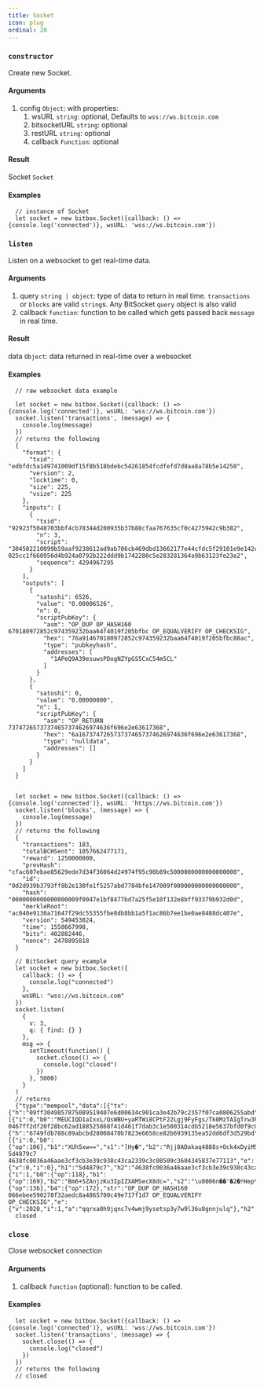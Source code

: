 ```yaml
---
title: Socket
icon: plug
ordinal: 20
---
```


### `constructor`

Create new Socket.

#### Arguments

1.  config `Object`: with properties:
    1.  wsURL `string`: optional, Defaults to `wss://ws.bitcoin.com`
    2.  bitsocketURL `string`: optional
    3.  restURL `string`: optional
    4.  callback `Function`: optional

#### Result

Socket `Socket`

#### Examples

      // instance of Socket
      let socket = new bitbox.Socket({callback: () => {console.log('connected')}, wsURL: 'wss://ws.bitcoin.com'})

### `listen`

Listen on a websocket to get real\-time data.

#### Arguments

1.  query `string | object`: type of data to return in real time. `transactions` or `blocks` are valid `string`s. Any BitSocket `query` object is also valid
2.  callback `function`: function to be called which gets passed back `message` in real time.

#### Result

data `Object`: data returned in real\-time over a websocket

#### Examples

      // raw websocket data example

      let socket = new bitbox.Socket({callback: () => {console.log('connected')}, wsURL: 'wss://ws.bitcoin.com'})
      socket.listen('transactions', (message) => {
        console.log(message)
      })
      // returns the following
      {
        "format": {
          "txid": "edbfdc5a149741009df15f8b518bdebc54261854fcdfefd7d8aa8a78b5e14250",
          "version": 2,
          "locktime": 0,
          "size": 225,
          "vsize": 225
        },
        "inputs": [
          {
            "txid": "92923f5048703bbf4cb78344d200935b37b88cfaa767635cf0c4275942c9b382",
            "n": 3,
            "script": "304502210099b59aaf9238612ad9ab706cb469dbd13662177e44cfdc5f29101e9e142ceb10022018061daf1127544f1b97817f2430b9f9c78efe54b51303c91c723807834e4ece41 025cc1f660956d4b924a0792b222ddd9b1742280c5e283281364a9b63123fe23e2",
            "sequence": 4294967295
          }
        ],
        "outputs": [
          {
            "satoshi": 6526,
            "value": "0.00006526",
            "n": 0,
            "scriptPubKey": {
              "asm": "OP_DUP OP_HASH160 670180972852c974359232baa64f4019f205bfbc OP_EQUALVERIFY OP_CHECKSIG",
              "hex": "76a914670180972852c974359232baa64f4019f205bfbc88ac",
              "type": "pubkeyhash",
              "addresses": [
                "1APeQ9A39esuwsPDogNZYpGS5CxC54m5CL"
              ]
            }
          },
          {
            "satoshi": 0,
            "value": "0.00000000",
            "n": 1,
            "scriptPubKey": {
              "asm": "OP_RETURN 73747265737374657374626974636f696e2e63617368",
              "hex": "6a1673747265737374657374626974636f696e2e63617368",
              "type": "nulldata",
              "addresses": []
            }
          }
        ]
      }


      let socket = new bitbox.Socket({callback: () => {console.log('connected')}, wsURL: 'https://ws.bitcoin.com'})
      socket.listen('blocks', (message) => {
        console.log(message)
      })
      // returns the following
      {
        "transactions": 183,
        "totalBCHSent": 1057662477171,
        "reward": 1250000000,
        "prevHash": "cfac607ebae85629ede7d34f36064d24974f95c90b89c5000000000000000000",
        "id": "0d2d939b3793ff8b2e130fe1f5257abd7784bfe147009f000000000000000000",
        "hash": "0000000000000000009f0047e1bf8477bd7a25f5e10f132e8bff93379b932d0d",
        "merkleRoot": "ac040e9130a71647f29dc55355fbe8db8bb1a5f1ac86b7ee1be0ae8488dc407e",
        "version": 549453824,
        "time": 1558667998,
        "bits": 402882446,
        "nonce": 2478895818
      }

      // BitSocket query example
      let socket = new bitbox.Socket({
        callback: () => {
          console.log("connected")
        },
        wsURL: "wss://ws.bitcoin.com"
      })
      socket.listen(
        {
          v: 3,
          q: { find: {} }
        },
        msg => {
          setTimeout(function() {
            socket.close(() => {
              console.log("closed")
            })
          }, 5000)
        }
      )
      // returns
      {"type":"mempool","data":[{"tx":{"h":"09ff3049857875089519407e6d00634c901ca3e42b79c2357f07ca0806255abd"},"in":[{"i":0,"b0":"MEUCIQD1aIxxL/QsWBU+yaRTWi8CPtF22Lgj9FyFgs/Tk0MzTAIgTrw3P06CszZYN3hE6AzRSntvutzpgb5YM5ydgQJrWhJB","b1":"BGf/LfIPKLxirRiFJYaPQdRh99qzweUAMUzbUhjlY3v9D5wC61s/OD9pjSj/E1R+rwXdkhYTCGHdAhaCTp1zN+M=","str":"3045022100f5688c712ff42c58153ec9a4535a2f023ed176d8b823f45c8582cfd39343334c02204ebc373f4e82b33658377844e80cd14a7b6fbadce981be58339c9d81026b5a1241 0467ff2df20f28bc62ad188525868f41d461f7dab3c1e500314cdb5218e5637bfd0f9c02eb5b3f383f698d28ff13547eaf05dd9216130861dd0216824e9d7337e3","e":{"h":"6749fdb788c89abcbd28008470b7823e6658ce82b6939135ea52dd6df3d529bd","i":1,"a":"qqrxa0h9jqnc7v4wmj9ysetsp3y7w9l36u8gnnjulq"},"h0":"3045022100f5688c712ff42c58153ec9a4535a2f023ed176d8b823f45c8582cfd39343334c02204ebc373f4e82b33658377844e80cd14a7b6fbadce981be58339c9d81026b5a1241","h1":"0467ff2df20f28bc62ad188525868f41d461f7dab3c1e500314cdb5218e5637bfd0f9c02eb5b3f383f698d28ff13547eaf05dd9216130861dd0216824e9d7337e3"}],"out":[{"i":0,"b0":{"op":106},"b1":"XUh5xw==","s1":"]Hy�","b2":"Rjj8ADakaq4888s+Ock4xDyiM5w8CFCcNgQ0WDfncRM=","s2":"F8�\u00006�j�<��>9�8�<�3�<\bP�6\u00044X7�q\u0013","str":"OP_RETURN 5d4879c7 4638fc0036a46aae3cf3cb3e39c938c43ca2339c3c08509c3604345837e77113","e":{"v":0,"i":0},"h1":"5d4879c7","h2":"4638fc0036a46aae3cf3cb3e39c938c43ca2339c3c08509c3604345837e77113"},{"i":1,"b0":{"op":118},"b1":{"op":169},"b2":"Bm6+5ZAnjzKu3IpIZXAMSecX8dc=","s2":"\u0006n��'�2�܊Hep\fI�\u0017��","b3":{"op":136},"b4":{"op":172},"str":"OP_DUP OP_HASH160 066ebee590278f32aedc8a4865700c49e717f1d7 OP_EQUALVERIFY OP_CHECKSIG","e":{"v":2020,"i":1,"a":"qqrxa0h9jqnc7v4wmj9ysetsp3y7w9l36u8gnnjulq"},"h2":"066ebee590278f32aedc8a4865700c49e717f1d7"}],"_id":"5d4879c8a236c608b89c551e"}]}
      closed

### `close`

Close websocket connection

#### Arguments

1.  callback `function` (optional): function to be called.

#### Examples

      let socket = new bitbox.Socket({callback: () => {console.log('connected')}, wsURL: 'wss://ws.bitcoin.com'})
      socket.listen('transactions', (message) => {
        socket.close(() => {
          console.log("closed")
        })
      })
      // returns the following
      // closed
